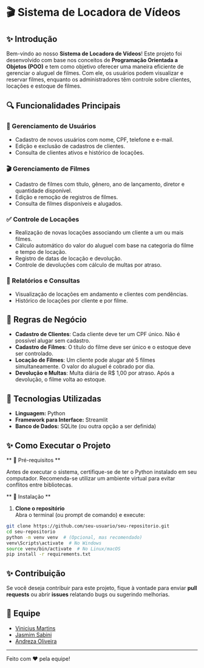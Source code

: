 # 🎬 Sistema de Locadora de Vídeos

## ✨ Introdução
Bem-vindo ao nosso **Sistema de Locadora de Vídeos**! Este projeto foi desenvolvido com base nos conceitos de **Programação Orientada a Objetos (POO)** e tem como objetivo oferecer uma maneira eficiente de gerenciar o aluguel de filmes. Com ele, os usuários podem visualizar e reservar filmes, enquanto os administradores têm controle sobre clientes, locações e estoque de filmes.

## 🔍 Funcionalidades Principais

### 👤 Gerenciamento de Usuários
- Cadastro de novos usuários com nome, CPF, telefone e e-mail.
- Edição e exclusão de cadastros de clientes.
- Consulta de clientes ativos e histórico de locações.

### 🎬 Gerenciamento de Filmes
- Cadastro de filmes com título, gênero, ano de lançamento, diretor e quantidade disponível.
- Edição e remoção de registros de filmes.
- Consulta de filmes disponíveis e alugados.

### ✅ Controle de Locações
- Realização de novas locações associando um cliente a um ou mais filmes.
- Cálculo automático do valor do aluguel com base na categoria do filme e tempo de locação.
- Registro de datas de locação e devolução.
- Controle de devoluções com cálculo de multas por atraso.

### 📝 Relatórios e Consultas
- Visualização de locações em andamento e clientes com pendências.
- Histórico de locações por cliente e por filme.

## 📜 Regras de Negócio
- **Cadastro de Clientes**: Cada cliente deve ter um CPF único. Não é possível alugar sem cadastro.
- **Cadastro de Filmes**: O título do filme deve ser único e o estoque deve ser controlado.
- **Locação de Filmes**: Um cliente pode alugar até 5 filmes simultaneamente. O valor do aluguel é cobrado por dia.
- **Devolução e Multas**: Multa diária de R$ 1,00 por atraso. Após a devolução, o filme volta ao estoque.

## 🎨 Tecnologias Utilizadas
- **Linguagem:** Python 
- **Framework para Interface:** Streamlit
- **Banco de Dados:** SQLite (ou outra opção a ser definida)

## ✨ Como Executar o Projeto

** 📌 Pré-requisitos ** 

Antes de executar o sistema, certifique-se de ter o Python instalado em seu computador. Recomenda-se utilizar um ambiente virtual para evitar conflitos entre bibliotecas.

**  🔧 Instalação ** 

1. **Clone o repositório**  
   Abra o terminal (ou prompt de comando) e execute:
 ```sh
git clone https://github.com/seu-usuario/seu-repositorio.git
cd seu-repositorio
python -m venv venv  # (Opcional, mas recomendado)
venv\Scripts\activate  # No Windows
source venv/bin/activate  # No Linux/macOS
pip install -r requirements.txt
 ```
## ✨ Contribuição
Se você deseja contribuir para este projeto, fique à vontade para enviar **pull requests** ou abrir **issues** relatando bugs ou sugerindo melhorias.

## 👥 Equipe
- [Vinicius Martins](https://github.com/vinimartinsufrr)
- [Jasmim Sabini](https://github.com/JasmimSabini)
- [Andreza Oliveira](https://github.com/andrezaolive)

---
Feito com ❤️ pela equipe!


